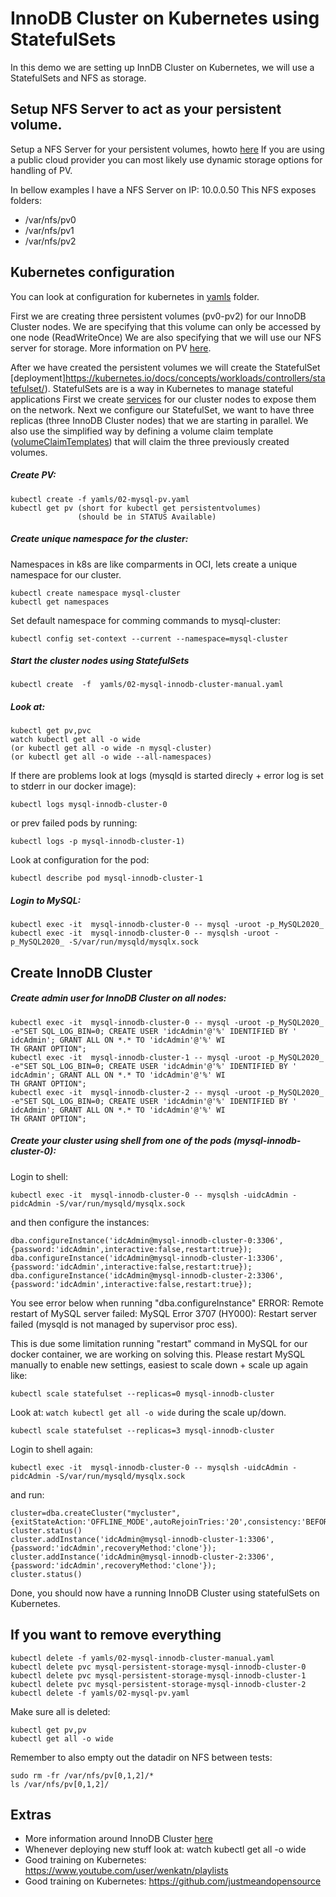 # InnoDB Cluster on Kubernetes using StatefulSets

In this demo we are setting up InnDB Cluster on Kubernetes, we will use a StatefulSets and NFS as storage.


## Setup NFS Server to act as your persistent volume.
Setup a NFS Server for your persistent volumes, howto [here](https://github.com/wwwted/Oracle-Cloud/blob/master/nfs.md)
If you are using a public cloud provider you can most likely use dynamic storage options for handling of PV.

In bellow examples I have a NFS Server on IP: 10.0.0.50
This NFS exposes folders:
- /var/nfs/pv0
- /var/nfs/pv1
- /var/nfs/pv2

## Kubernetes configuration
You can look at configuration for kubernetes in [yamls](https://github.com/wwwted/Oracle-Cloud/tree/master/kubernetes-mysql/yamls) folder.

First we are creating three persistent volumes (pv0-pv2) for our InnoDB Cluster nodes.
We are specifying that this volume can only be accessed by one node (ReadWriteOnce)
We are also specifying that we will use our NFS server for storage.
More information on PV [here](https://kubernetes.io/docs/concepts/storage/persistent-volumes/).

After we have created the persistent volumes we will create the StatefulSet [deployment]https://kubernetes.io/docs/concepts/workloads/controllers/statefulset/). 
StatefulSets are is a way in Kubernetes to manage stateful applications
First we create [services](https://kubernetes.io/docs/concepts/services-networking/service/) for our cluster nodes to expose them on the network.
Next we configure our StatefulSet, we want to have three replicas (three InnoDB Cluster nodes) that we are starting in parallel.
We also use the simplified way by defining a volume claim template ([volumeClaimTemplates](https://kubernetes.io/docs/concepts/workloads/controllers/statefulset/)) that will claim the three previously created volumes.

##### Create PV:
```
kubectl create -f yamls/02-mysql-pv.yaml
kubectl get pv (short for kubectl get persistentvolumes)
               (should be in STATUS Available)
```

##### Create unique namespace for the cluster:
Namespaces in k8s are like comparments in OCI, lets create a unique namespace for our cluster.
```
kubectl create namespace mysql-cluster
kubectl get namespaces
```
Set default namespace for comming commands to mysql-cluster:
```
kubectl config set-context --current --namespace=mysql-cluster
```

##### Start the cluster nodes using StatefulSets
```
kubectl create  -f  yamls/02-mysql-innodb-cluster-manual.yaml
```

##### Look at:
```
kubectl get pv,pvc
watch kubectl get all -o wide
(or kubectl get all -o wide -n mysql-cluster)
(or kubectl get all -o wide --all-namespaces)
```

If there are problems look at logs (mysqld is started direcly + error log is set to stderr in our docker image): 
```
kubectl logs mysql-innodb-cluster-0
```
or prev failed pods by running:
```
kubectl logs -p mysql-innodb-cluster-1)
```
Look at configuration for the pod:
```
kubectl describe pod mysql-innodb-cluster-1
```

##### Login to MySQL:
```
kubectl exec -it  mysql-innodb-cluster-0 -- mysql -uroot -p_MySQL2020_
kubectl exec -it  mysql-innodb-cluster-0 -- mysqlsh -uroot -p_MySQL2020_ -S/var/run/mysqld/mysqlx.sock
```

## Create InnoDB Cluster

##### Create admin user for InnoDB Cluster on all nodes:
```
kubectl exec -it  mysql-innodb-cluster-0 -- mysql -uroot -p_MySQL2020_ -e"SET SQL_LOG_BIN=0; CREATE USER 'idcAdmin'@'%' IDENTIFIED BY '
idcAdmin'; GRANT ALL ON *.* TO 'idcAdmin'@'%' WI
TH GRANT OPTION";
kubectl exec -it  mysql-innodb-cluster-1 -- mysql -uroot -p_MySQL2020_ -e"SET SQL_LOG_BIN=0; CREATE USER 'idcAdmin'@'%' IDENTIFIED BY '
idcAdmin'; GRANT ALL ON *.* TO 'idcAdmin'@'%' WI
TH GRANT OPTION";
kubectl exec -it  mysql-innodb-cluster-2 -- mysql -uroot -p_MySQL2020_ -e"SET SQL_LOG_BIN=0; CREATE USER 'idcAdmin'@'%' IDENTIFIED BY '
idcAdmin'; GRANT ALL ON *.* TO 'idcAdmin'@'%' WI
TH GRANT OPTION";
```
##### Create your cluster using shell from one of the pods (mysql-innodb-cluster-0):
Login to shell:
```
kubectl exec -it  mysql-innodb-cluster-0 -- mysqlsh -uidcAdmin -pidcAdmin -S/var/run/mysqld/mysqlx.sock
```
and then configure the instances:
```
dba.configureInstance('idcAdmin@mysql-innodb-cluster-0:3306',{password:'idcAdmin',interactive:false,restart:true});
dba.configureInstance('idcAdmin@mysql-innodb-cluster-1:3306',{password:'idcAdmin',interactive:false,restart:true});
dba.configureInstance('idcAdmin@mysql-innodb-cluster-2:3306',{password:'idcAdmin',interactive:false,restart:true});
```

You see error below when running "dba.configureInstance"
ERROR: Remote restart of MySQL server failed: MySQL Error 3707 (HY000): Restart server failed (mysqld is not managed by supervisor proc
ess).

This is due some limitation running "restart" command in MySQL for our docker container, we are working on solving this.
Please restart MySQL manually to enable new settings, easiest to scale down + scale up again like:
```
kubectl scale statefulset --replicas=0 mysql-innodb-cluster
```
Look at: ```watch kubectl get all -o wide``` during the scale up/down.
```
kubectl scale statefulset --replicas=3 mysql-innodb-cluster
```

Login to shell again:
```
kubectl exec -it  mysql-innodb-cluster-0 -- mysqlsh -uidcAdmin -pidcAdmin -S/var/run/mysqld/mysqlx.sock
```
and run:
```
cluster=dba.createCluster("mycluster",{exitStateAction:'OFFLINE_MODE',autoRejoinTries:'20',consistency:'BEFORE_ON_PRIMARY_FAILOVER'});
cluster.status()
cluster.addInstance('idcAdmin@mysql-innodb-cluster-1:3306',{password:'idcAdmin',recoveryMethod:'clone'});
cluster.addInstance('idcAdmin@mysql-innodb-cluster-2:3306',{password:'idcAdmin',recoveryMethod:'clone'});
cluster.status()
```
Done, you should now have a running InnoDB Cluster using statefulSets on Kubernetes.

## If you want to remove everything
```
kubectl delete -f yamls/02-mysql-innodb-cluster-manual.yaml
kubectl delete pvc mysql-persistent-storage-mysql-innodb-cluster-0
kubectl delete pvc mysql-persistent-storage-mysql-innodb-cluster-1
kubectl delete pvc mysql-persistent-storage-mysql-innodb-cluster-2
kubectl delete -f yamls/02-mysql-pv.yaml
```
Make sure all is deleted:
```
kubectl get pv,pv
kubectl get all -o wide
```
Remember to also empty out the datadir on NFS between tests:
```
sudo rm -fr /var/nfs/pv[0,1,2]/*
ls /var/nfs/pv[0,1,2]/
```
## Extras
- More information around InnoDB Cluster [here](https://github.com/wwwted/MySQL-InnoDB-Cluster-3VM-Setup)
- Whenever deploying new stuff look at: watch kubectl get all -o wide
- Good training on Kubernetes: https://www.youtube.com/user/wenkatn/playlists
- Good training on Kubernetes: https://github.com/justmeandopensource
